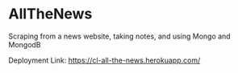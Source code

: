 # AllTheNews
Scraping from a news website, taking notes, and using Mongo and MongodB

Deployment Link: https://cl-all-the-news.herokuapp.com/
